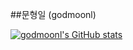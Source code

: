 ##문형일 (godmoonl)

[![godmoonl's GitHub stats](https://github-readme-stats.vercel.app/api?username=godmoonl)](https://github.com/anuraghazra/github-readme-stats)

<!--
**godmoonl/godmoonl** is a ✨ _special_ ✨ repository because its `README.md` (this file) appears on your GitHub profile.

Here are some ideas to get you started:

- 🔭 I’m currently working on ...
- 🌱 I’m currently learning ...
- 👯 I’m looking to collaborate on ...
- 🤔 I’m looking for help with ...
- 💬 Ask me about ...
- 📫 How to reach me: ...
- 😄 Pronouns: ...
- ⚡ Fun fact: ...
-->
